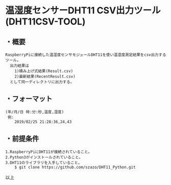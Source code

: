 # 温湿度センサーDHT11 CSV出力ツール(DHT11CSV-TOOL)

## ・概要
```
RaspberryPiに接続した温湿度センサモジュールDHT11を使い温湿度測定結果をcsv出力するツール。
  出力結果は
    1)積み上げ式結果(Result.csv)
    2)最新結果(RecentResult.csv)
  として同一ディレクトリに出力する。
```
## ・フォーマット
```
(年/月/日 時:分:秒,温度,湿度)
 例:
    2019/02/25 21:28:36,24,43
```
## ・前提条件
```
1.RaspberryPiにDHT11が接続されていること。
2.Python3がインストールされていること。
3.DHT11のライブラリを入手していること。
    $ git clone https://github.com/szazo/DHT11_Python.git
```
以上
